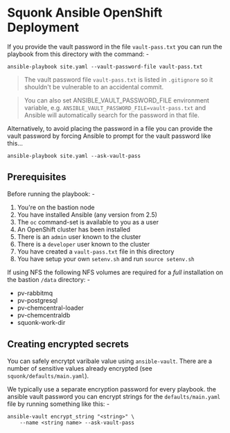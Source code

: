 # Squonk Ansible OpenShift Deployment
If you provide the vault password in the file `vault-pass.txt`
you can run the playbook from this directory with the command: -

    ansible-playbook site.yaml --vault-password-file vault-pass.txt

>   The vault password file `vault-pass.txt` is listed in `.gitignore`
    so it shouldn't be vulnerable to an accidental commit.

>   You can also set ANSIBLE_VAULT_PASSWORD_FILE environment variable,
    e.g. `ANSIBLE_VAULT_PASSWORD_FILE=vault-pass.txt` and Ansible will
    automatically search for the password in that file.

Alternatively, to avoid placing the password in a file you can provide the
vault password by forcing Ansible to prompt for the vault password like this...

    ansible-playbook site.yaml --ask-vault-pass

## Prerequisites
Before running the playbook: -

1.  You're on the bastion node
1.  You have installed Ansible (any version from 2.5)
1.  The `oc` command-set is available to you as a user
1.  An OpenShift cluster has been installed
1.  There is an `admin` user known to the cluster
1.  There is a `developer` user known to the cluster
1.  You have created a `vault-pass.txt` file in this directory
1.  You have setup your own `setenv.sh` and run `source setenv.sh`

If using NFS the following NFS volumes are required for a _full_ installation
on the bastion `/data` directory: -

*   pv-rabbitmq
*   pv-postgresql
*   pv-chemcentral-loader
*   pv-chemcentraldb
*   squonk-work-dir

## Creating encrypted secrets
You can safely encrytpt varibale value using `ansible-vault`. There
are a number of sensitive values already encrypted
(see `squonk/defaults/main.yaml`).
 
We typically use a separate encryption password for every playbook. the ansible vault password you can encrypt strings
for the `defaults/main.yaml` file by running something like this: -

    ansible-vault encrypt_string "<string>" \
        --name <string name> --ask-vault-pass
